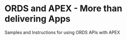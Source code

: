 # ORDS and APEX - More than delivering Apps

Samples and Instructions for using ORDS APIs with APEX
